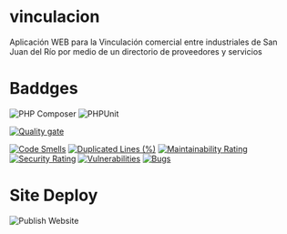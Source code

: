 # vinculacion
Aplicación WEB para la Vinculación comercial entre industriales de San Juan del Río por medio de un directorio de proveedores y servicios

# Baddges
![PHP Composer](https://github.com/UNADRubenLara/vinculacion/workflows/PHP%20Composer/badge.svg)
![PHPUnit](https://github.com/UNADRubenLara/vinculacion/workflows/PHPUnit/badge.svg?branch=dev)


[![Quality gate](https://sonarcloud.io/api/project_badges/quality_gate?project=UNADRubenLara_vinculacion)](https://sonarcloud.io/dashboard?id=UNADRubenLara_vinculacion)

[![Code Smells](https://sonarcloud.io/api/project_badges/measure?project=UNADRubenLara_vinculacion&metric=code_smells)](https://sonarcloud.io/dashboard?id=UNADRubenLara_vinculacion)
[![Duplicated Lines (%)](https://sonarcloud.io/api/project_badges/measure?project=UNADRubenLara_vinculacion&metric=duplicated_lines_density)](https://sonarcloud.io/dashboard?id=UNADRubenLara_vinculacion)
[![Maintainability Rating](https://sonarcloud.io/api/project_badges/measure?project=UNADRubenLara_vinculacion&metric=sqale_rating)](https://sonarcloud.io/dashboard?id=UNADRubenLara_vinculacion)
[![Security Rating](https://sonarcloud.io/api/project_badges/measure?project=UNADRubenLara_vinculacion&metric=security_rating)](https://sonarcloud.io/dashboard?id=UNADRubenLara_vinculacion)
[![Vulnerabilities](https://sonarcloud.io/api/project_badges/measure?project=UNADRubenLara_vinculacion&metric=vulnerabilities)](https://sonarcloud.io/dashboard?id=UNADRubenLara_vinculacion)
[![Bugs](https://sonarcloud.io/api/project_badges/measure?project=UNADRubenLara_vinculacion&metric=bugs)](https://sonarcloud.io/dashboard?id=UNADRubenLara_vinculacion)


# Site Deploy
![Publish Website](https://github.com/UNADRubenLara/vinculacion/workflows/Publish%20Website/badge.svg?event=push)
